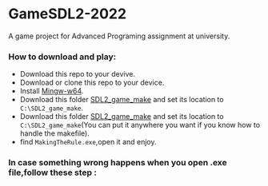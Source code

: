 # GameSDL2-2022
A game project for Advanced Programing assignment at university.

<h3> How to download and play: </h3>

- Download this repo to your devive.
- Download or clone this repo to your device.
- Install [Mingw-w64](https://sourceforge.net/projects/mingw-w64/files/).
- Download this folder [SDL2_game_make](https://drive.google.com/drive/folders/1U3oIl836MmgjesDB2tZyPcEvnuGznuQe?usp=share_link) and set its location to `C:\SDL2_game_make`.
- Download this folder [SDL2_game_make](https://drive.google.com/drive/folders/1U3oIl836MmgjesDB2tZyPcEvnuGznuQe?usp=share_link) and set its location to `C:\SDL2_game_make`(You can put it anywhere you want if you know how to handle the makefile).
- find `MakingTheRule.exe`,open it and enjoy.
<h3> In case something wrong happens when you open .exe file,follow these step : </h3>

